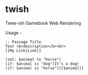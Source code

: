 # twish
Twee-ish Gamebook Web Rendering

Usage -

```
:: Passage Title
Text <b>description</b><br>
[[My Link|Link]]

(set: $animal to "horse")
(if: $animal is "dog")It's a dog!
(if: $animal is "horse")[[$animal]]
```
